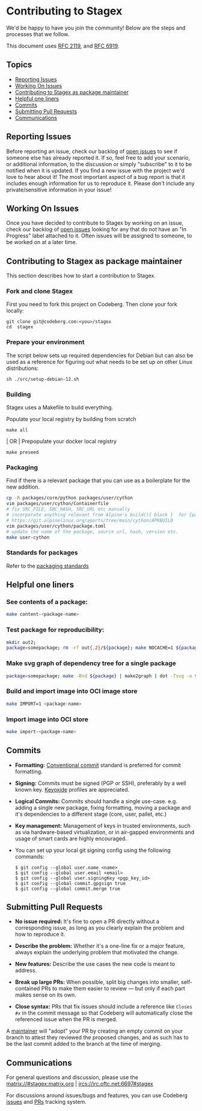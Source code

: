 # Contributing to Stagex

We'd be happy to have you join the community!
Below are the steps and processes that we follow.

This document uses [RFC 2119](https://www.rfc-editor.org/rfc/rfc2119.html), and 
[RFC 6919](https://www.rfc-editor.org/rfc/rfc6919.html).

## Topics

* [Reporting Issues](#reporting-issues)
* [Working On Issues](#working-on-issues)
* [Contributing to Stagex as package maintainer](#contributing-to-stagex-as-package-maintainer)
* [Helpful one liners](#helpful-one-liners)
* [Commits](#commits)
* [Submitting Pull Requests](#submitting-pull-requests)
* [Communications](#communications)

## Reporting Issues

Before reporting an issue, check our backlog of
[open issues](https://codeberg.org/stagex/stagex/issues)
to see if someone else has already reported it. If so, feel free to add
your scenario, or additional information, to the discussion or simply
"subscribe" to it to be notified when it is updated.
If you find a new issue with the project we'd love to hear about it!
The most important aspect of a bug report is that it includes enough information for
us to reproduce it.
Please don't include any private/sensitive information in your issue!

## Working On Issues

Once you have decided to contribute to Stagex by working on an issue, check our
backlog of [open issues](https://codeberg.org/stagex/stagex/issues) looking
for any that do not have an "In Progress" label attached to it.  Often issues
will be assigned to someone, to be worked on at a later time.

## Contributing to Stagex as package maintainer

This section describes how to start a contribution to Stagex.

### Fork and clone Stagex

First you need to fork this project on Codeberg.
Then clone your fork locally:

```shell
git clone git@codeberg.com:<you>/stagex 
cd  stagex
```

### Prepare your environment

The script below sets up required dependencies for Debian but can also be used
as a reference for figuring out what needs to be set up on other Linux 
distributions:
```shell
sh ./src/setup-debian-12.sh
```

### Building 

Stagex uses a Makefile to build everything.

Populate your local registry by building from scratch

```shell
make all
```

|
OR
|
Prepopulate your docker local registry

```shell
make preseed 
```

### Packaging

Find if there is a relevant package that you can use as a boilerplate for the
new addition.

```sh
cp -R packages/core/python packages/user/cython
vim packages/user/cython/Containerfile
# fix SRC_FILE, SRC_HASH, SRC_URL etc manually
# incorporate anything relevant from Alpine's build(){ block }  for {package} 
# https://git.alpinelinux.org/aports/tree/main/cython/APKBUILD
vim packages/user/cython/package.toml
# update the name of the package, source url, hash, version etc.
make user-cython
```

### Standards for packages

Refer to the [packaging standards](MAINTENANCE.md#packaging-standards)

## Helpful one liners

### See contents of a package:

```sh
make content-<package-name>
```

### Test package for reproducibility:

```sh
mkdir out2;
package=somepackage; rm -rf out{,2}/${package}; make NOCACHE=1 ${package}; mv out/${package} out2/${package}; make NOCACHE=1 ${package}; diffoscope $(find out*/${package} -type f -printf '%s %p\n' | sort -nr | head -n2 | awk '{ print $2 }' | tr '\n' ' ')
```

### Make svg graph of dependency tree for a single package

```sh
package=somepackage; make -Bnd ${package} | make2graph | dot -Tsvg -o ${package}-graph.svg
```

### Build and import image into OCI image store

```sh
make IMPORT=1 <package-name>
```

### Import image into OCI store 

```sh
make import-<package-name>
```

## Commits 

- **Formatting:** [Conventional commit](https://www.conventionalcommits.org/en/v1.0.0/) standard
is preferred for commit formatting.

- **Signing:** Commits must be signed (PGP or SSH), preferably by a well known key. 
[Keyoxide](https://keyoxide.org) profiles are appreciated.

- **Logical Commits:** Commits should handle a single use-case. e.g. adding a 
single new package, fixing formatting, moving a package and it's dependencies 
to a different stage (core, user, pallet, etc.)

- **Key management:** Management of keys in trusted environments, such as via 
hardware-based virtualization, or in air-gapped environments and usage of 
smart cards are highly encouraged.

- You can set up your local git signing config using the following commands:
    ```
    $ git config --global user.name <name>
    $ git config --global user.email <email>
    $ git config --global user.signingKey <pgp_key_id>
    $ git config --global commit.gpgsign true
    $ git config --global commit.merge true
    ```

## Submitting Pull Requests

- **No issue required:** It's fine to open a PR directly without a 
corresponding issue, as long as you clearly explain the problem and how to 
reproduce it.

- **Describe the problem:** Whether it's a one-line fix or a major feature, 
always explain the underlying problem that motivated the change.

- **New features:** Describe the use cases the new code is meant to address.

- **Break up large PRs:** When possible, split big changes into smaller, 
self-contained PRs to make them easier to review — but only if each part makes 
sense on its own.

- **Close syntax:** PRs that fix issues should include a reference like `Closes #x` in the
commit message so that Codeberg will automatically close the referenced issue
when the PR is merged.

A [maintainer](MAINTAINERS) will "adopt" your PR by creating an empty commit on 
your branch to attest they reviewed the proposed changes, and as such has to be 
the last commit added to the branch at the time of merging.

## Communications

For general questions and discussion, please use the
[matrix://#stagex:matrix.org](https://matrix.to/#/#stagex:matrix.org) | [ircs://irc.oftc.net:6697#stagex](https://webchat.oftc.net/?channels=stagex&uio=MT11bmRlZmluZWQmMTE9MTk14d)

For discussions around issues/bugs and features, you can use Codeberg
[issues](https://codeberg.org/stagex/stagex/issues)
and
[PRs](https://codeberg.org/stagex/stagex/pulls)
tracking system.
